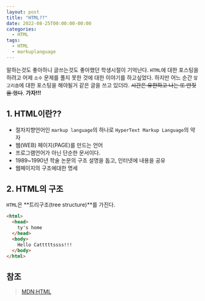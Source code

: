 ```yaml
---
layout: post
title: "HTML??"
date: 2022-08-25T00:00:00-00:00
categories:
  - HTML
tags:
  - HTML
  - markuplanguage
---
```


말하는것도 좋아하니 글쓰는것도 좋아했던 학생시절이 기억난다. `HTML`에 대한 포스팅을 하려고 어제 `소수` 문제를 풀지 못한 것에 대한 이야기를 하고싶었다. 하지만 어느 순간 `알고리즘`에 대한 포스팅을 해야될거 같은 글을 쓰고 있더라. ~~시간은 유한하고 나는 또 딴짓을 했다~~. **가자!!!**

## 1. HTML이란??

- 절차지향언어인 `markup language`의 하나로 `HyperText Markup Language`의 약자
- 웹(WEB) 페이지(PAGE)를 만드는 언어
- 프로그램언어가 아닌 단순한 문서이다.
- 1989~1990년 학술 논문의 구조 설명을 돕고, 인터넷에 내용을 공유
- 웹페이지의 구조에대한 명세

## 2. HTML의 구조

`HTML`은 **트리구조(tree structure)**를 가진다.

```html
<html>
  <head>
    ty's home
  </head>
  <body>
    Hello Catttttssss!!!
  </body>
</html>
```

## 참조

> [MDN:HTML](https://developer.mozilla.org/ko/docs/Web/HTML)
